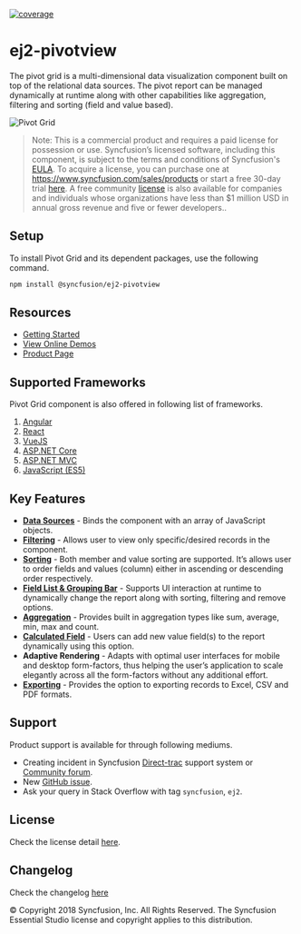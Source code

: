 [![coverage](http://ej2.syncfusion.com/badges/ej2-pivotview/coverage.svg)](http://ej2.syncfusion.com/badges/ej2-pivotview)

# ej2-pivotview

The pivot grid is a multi-dimensional data visualization component built on top of the relational data sources. The pivot report can be managed dynamically at runtime along with other capabilities like aggregation, filtering and sorting (field and value based).

![Pivot Grid](https://ej2.syncfusion.com/products/typescript/pivotview/readme.gif)

>Note: This is a commercial product and requires a paid license for possession or use. Syncfusion’s licensed software, including this component, is subject to the terms and conditions of Syncfusion's [EULA](https://www.syncfusion.com/eula/es/). To acquire a license, you can purchase one at https://www.syncfusion.com/sales/products or start a free 30-day trial [here](https://www.syncfusion.com/account/manage-trials/start-trials).
>A free community [license](https://www.syncfusion.com/products/communitylicense) is also available for companies and individuals whose organizations have less than $1 million USD in annual gross revenue and five or fewer developers..

## Setup

To install Pivot Grid and its dependent packages, use the following command.

```sh
npm install @syncfusion/ej2-pivotview
```

## Resources

* [Getting Started](https://ej2.syncfusion.com/documentation/pivotview/getting-started.html?lang=typescript&utm_source=npm&utm_campaign=pivot-grid)
* [View Online Demos](https://ej2.syncfusion.com/demos/?utm_source=npm&utm_campaign=pivot-grid#/material/pivot-view/default.html)
* [Product Page](https://www.syncfusion.com/javascript-ui-controls/pivot-table)

## Supported Frameworks

Pivot Grid component is also offered in following list of frameworks.

1. [Angular](https://www.syncfusion.com/angular-ui-components/pivot-table)
2. [React](https://www.syncfusion.com/react-ui-components/pivot-table)
3. [VueJS](https://www.syncfusion.com/vue-ui-components/pivot-table)
4. [ASP.NET Core](https://www.syncfusion.com/aspnet-core-ui-controls/pivot-table)
5. [ASP.NET MVC](https://www.syncfusion.com/aspnet-mvc-ui-controls/pivot-table)
6. [JavaScript (ES5)](https://www.syncfusion.com/javascript-ui-controls/pivot-table)

## Key Features

* [**Data Sources**](https://ej2.syncfusion.com/demos/?utm_source=npm&utm_campaign=pivot-grid#/material/pivot-view/local.html) - Binds the component with an array of JavaScript objects.
* [**Filtering**](https://ej2.syncfusion.com/demos/?utm_source=npm&utm_campaign=pivot-grid#/material/pivot-view/filtering.html) - Allows user to view only specific/desired records in the component.
* [**Sorting**](https://ej2.syncfusion.com/demos/?utm_source=npm&utm_campaign=pivot-grid#/material/pivot-view/sorting.html) - Both member and value sorting are supported. It’s allows user to order fields and values (column) either in ascending or descending order respectively.
* [**Field List & Grouping Bar**](https://ej2.syncfusion.com/demos/?utm_source=npm&utm_campaign=pivot-grid#/material/pivot-view/grouping-bar.html) - Supports UI interaction at runtime to dynamically change the report along with sorting, filtering and remove options.
* [**Aggregation**](https://ej2.syncfusion.com/demos/?utm_source=npm&utm_campaign=pivot-grid#/material/pivot-view/aggregation.html) - Provides built in aggregation types like sum, average, min, max and count.
* [**Calculated Field**](https://ej2.syncfusion.com/demos/?utm_source=npm&utm_campaign=pivot-grid#/material/pivot-view/calculated-field.html) - Users can add new value field(s) to the report dynamically using this option.
* **Adaptive Rendering** - Adapts with optimal user interfaces for mobile and desktop form-factors, thus helping the user’s application to scale elegantly across all the form-factors without any additional effort.
* [**Exporting**](https://ej2.syncfusion.com/demos/?utm_source=npm&utm_campaign=pivot-grid#/material/pivot-view/exporting.html) - Provides the option to exporting records to Excel, CSV and PDF formats.

## Support

Product support is available for through following mediums.

* Creating incident in Syncfusion [Direct-trac](https://www.syncfusion.com/support/directtrac/incidents?utm_source=npm&utm_campaign=pivot-grid) support system or [Community forum](https://www.syncfusion.com/forums/essential-js2?utm_source=npm&utm_campaign=pivot-grid).
* New [GitHub issue](https://github.com/syncfusion/ej2-javascript-ui-controls/issues/new).
* Ask your query in Stack Overflow with tag `syncfusion`, `ej2`.

## License

Check the license detail [here](https://github.com/syncfusion/ej2-javascript-ui-controls/blob/master/license?utm_source=npm&utm_campaign=pivot-grid).

## Changelog

Check the changelog [here](https://github.com/syncfusion/ej2-javascript-ui-controls/blob/master/controls/pivotview/CHANGELOG.md?utm_source=npm&utm_campaign=pivot-grid)

&copy; Copyright 2018 Syncfusion, Inc. All Rights Reserved. The Syncfusion Essential Studio license and copyright applies to this distribution.